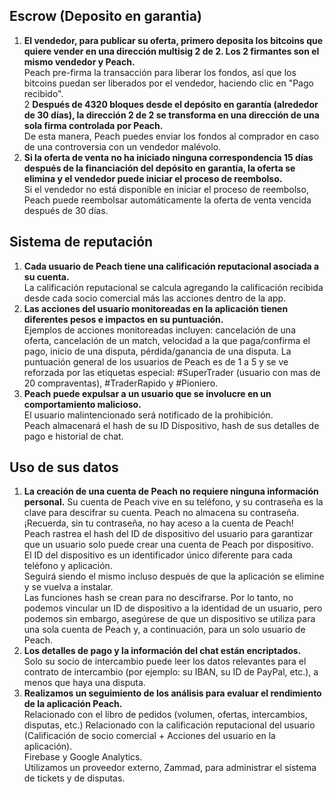 ## Escrow (Deposito en garantia)
1. **El vendedor, para publicar su oferta, primero deposita los bitcoins que quiere vender en una dirección multisig 2 de 2. Los 2 firmantes son el mismo vendedor y Peach.**  
Peach pre-firma la transacción para liberar los fondos, así que los bitcoins puedan ser liberados por el vendedor, haciendo clic en "Pago recibido".  
2 **Después de 4320 bloques desde el depósito en garantía (alrededor de 30 días), la dirección 2 de 2 se transforma en una dirección de una sola firma controlada por Peach.**  
De esta manera, Peach puedes enviar los fondos al comprador en caso de una controversia con un vendedor malévolo.   
3. **Si la oferta de venta no ha iniciado ninguna correspondencia 15 días después de la financiación del depósito en garantía, la oferta se elimina y el vendedor puede iniciar el proceso de reembolso.**  
Si el vendedor no está disponible en iniciar el proceso de reembolso, Peach puede reembolsar automáticamente la oferta de venta vencida después de 30 días.

## Sistema de reputación
1. **Cada usuario de Peach tiene una calificación reputacional asociada a su cuenta.**  
La calificación reputacional se calcula agregando la calificación recibida desde cada socio comercial más las acciones dentro de la app.  
2. **Las acciones del usuario monitoreadas en la aplicación tienen diferentes pesos e impactos en su puntuación.**  
Ejemplos de acciones monitoreadas incluyen: cancelación de una oferta, cancelación de un match, velocidad a la que paga/confirma el pago, inicio de una disputa, pérdida/ganancia de una disputa. La puntuación general de los usuarios de Peach es de 1 a 5 y se ve reforzada por las etiquetas especial: #SuperTrader (usuario con mas de 20 compraventas), #TraderRapido y #Pioniero.  
3. **Peach puede expulsar a un usuario que se involucre en un comportamiento malicioso.**   
El usuario malintencionado será notificado de la prohibición.  
Peach almacenará el hash de su ID Dispositivo, hash de sus detalles de pago e historial de chat.  

## Uso de sus datos 
1. **La creación de una cuenta de Peach no requiere ninguna información personal.**
Su cuenta de Peach vive en su teléfono, y su contraseña es la clave para descifrar su cuenta. Peach no almacena su contraseña.  
¡Recuerda, sin tu contraseña, no hay aceso a la cuenta de Peach!  
Peach rastrea el hash del ID de dispositivo del usuario para garantizar que un usuario solo puede crear una cuenta de Peach por dispositivo.  
El ID del dispositivo es un identificador único diferente para cada teléfono y aplicación.  
Seguirá siendo el mismo incluso después de que la aplicación se elimine y se vuelva a instalar.  
Las funciones hash se crean para no descifrarse. Por lo tanto, no podemos vincular un ID de dispositivo a la identidad de un usuario, pero podemos sin embargo, asegúrese de que un dispositivo se utiliza para una sola cuenta de Peach y, a continuación, para un solo usuario de Peach.  
2. **Los detalles de pago y la información del chat están encriptados.**  
Solo su socio de intercambio puede leer los datos relevantes para el contrato de intercambio (por ejemplo: su IBAN, su ID de PayPal, etc.), a menos que haya una disputa.  
3. **Realizamos un seguimiento de los análisis para evaluar el rendimiento de la aplicación Peach.**  
Relacionado con el libro de pedidos (volumen, ofertas, intercambios, disputas, etc.)
Relacionado con la calificación reputacional del usuario (Calificación de socio comercial + Acciones del usuario en la aplicación).  
Firebase y Google Analytics.   
Utilizamos un proveedor externo, Zammad, para administrar el sistema de tickets y de disputas.  
